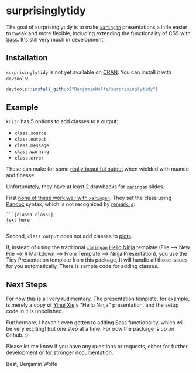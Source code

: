 # surprisinglytidy

<!-- badges: start -->
<!-- badges: end -->

The goal of surprisinglytidy is to make [`xaringan`][9] presentations
a little easier to tweak and more flexible,
including extending the functionality of CSS with [Sass][1].
It's still very much in development.

## Installation

`surprisinglytidy` is not yet available on [CRAN][2].
You can install it with `devtools`:

```r
devtools::install_github("BenjaminWolfe/surprisinglytidy")
```

## Example

`knitr` has 5 options to add classes to `R` output:

* `class.source`
* `class.output`
* `class.message`
* `class.warning`
* `class.error`

These can make for some [really beautiful output][8]
when wielded with nuance and finesse.

Unfortunately, they have at least 2 drawbacks for [`xaringan`][9] slides.

First [none of these work well with `xaringan`][3].
They set the class using [Pandoc][4] syntax,
which is not recognized by [remark.js][5]:

    ```{class1 class2}
    text here
    ```

Second, `class.output` does not add classes to [plots][6].

If, instead of using the traditional [`xaringan`][9] [Hello Ninja][10] template
(File --> New File --> R Markdown --> From Template --> Ninja Presentation),
you use the Tidy Presentation template from this package,
It will handle all those issues for you automatically.
There is sample code for adding classes.

## Next Steps

For now this is all very rudimentary.
The presentation template, for example, is merely a copy
of [Yihui Xie][7]'s "Hello Ninja" presentation,
and the setup code in it is unpolished.

Furthermore, I haven't even gotten to adding Sass functionality,
which will be very exciting!
But one step at a time. For now the package is up on Github. :)

Please let me know if you have any questions or requests,
either for further development or for stronger documentation.

Best,
Benjamin Wolfe

[1]: https://sass-lang.com/ "Sass"
[2]: https://CRAN.R-project.org "CRAN"
[3]: https://github.com/yihui/xaringan/issues/169 "classes in xaringan"
[4]: https://pandoc.org/ "Pandoc"
[5]: https://github.com/gnab/remark/wiki "remark.js"
[6]: https://twitter.com/xieyihui/status/1136333313340256257?s=20 "no plots"
[7]: https://yihui.name/ "Yihui Xie"
[8]: https://www.garrickadenbuie.com/blog/knitr-custom-class-output/ "classes"
[9]: https://github.com/yihui/xaringan "xaringan"
[10]: https://slides.yihui.name/xaringan/#1 "Hello Ninja"
